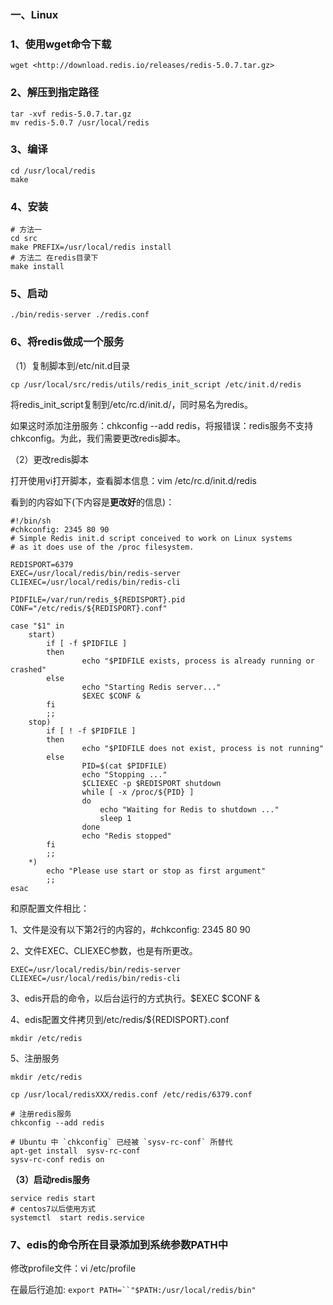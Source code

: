 ### 一、Linux

### 1、使用wget命令下载

```
wget <http://download.redis.io/releases/redis-5.0.7.tar.gz>
```

### 2、解压到指定路径

```
tar -xvf redis-5.0.7.tar.gz
mv redis-5.0.7 /usr/local/redis
```

### 3、编译

```
cd /usr/local/redis
make
```

### 4、安装

```
# 方法一
cd src
make PREFIX=/usr/local/redis install
# 方法二 在redis目录下
make install
```

### 5、启动

```
./bin/redis-server ./redis.conf
```

### 6、**将redis做成一个服务**

（1）复制脚本到/etc/nit.d目录

```
cp /usr/local/src/redis/utils/redis_init_script /etc/init.d/redis
```

将redis_init_script复制到/etc/rc.d/init.d/，同时易名为redis。

如果这时添加注册服务：chkconfig --add redis，将报错误：redis服务不支持chkconfig。为此，我们需要更改redis脚本。

（2）更改redis脚本

打开使用vi打开脚本，查看脚本信息：vim /etc/rc.d/init.d/redis

看到的内容如下(下内容是**更改好**的信息)：

```
#!/bin/sh
#chkconfig: 2345 80 90
# Simple Redis init.d script conceived to work on Linux systems
# as it does use of the /proc filesystem.

REDISPORT=6379
EXEC=/usr/local/redis/bin/redis-server
CLIEXEC=/usr/local/redis/bin/redis-cli

PIDFILE=/var/run/redis_${REDISPORT}.pid
CONF="/etc/redis/${REDISPORT}.conf"

case "$1" in
    start)
        if [ -f $PIDFILE ]
        then
                echo "$PIDFILE exists, process is already running or crashed"
        else
                echo "Starting Redis server..."
                $EXEC $CONF &
        fi
        ;;
    stop)
        if [ ! -f $PIDFILE ]
        then
                echo "$PIDFILE does not exist, process is not running"
        else
                PID=$(cat $PIDFILE)
                echo "Stopping ..."
                $CLIEXEC -p $REDISPORT shutdown
                while [ -x /proc/${PID} ]
                do
                    echo "Waiting for Redis to shutdown ..."
                    sleep 1
                done
                echo "Redis stopped"
        fi
        ;;
    *)
        echo "Please use start or stop as first argument"
        ;;
esac
```

和原配置文件相比：

1、文件是没有以下第2行的内容的，#chkconfig: 2345 80 90

2、文件EXEC、CLIEXEC参数，也是有所更改。

```
EXEC=/usr/local/redis/bin/redis-server
CLIEXEC=/usr/local/redis/bin/redis-cli
```

3、edis开启的命令，以后台运行的方式执行。$EXEC $CONF &

4、edis配置文件拷贝到/etc/redis/${REDISPORT}.conf

```
mkdir /etc/redis
```

5、注册服务

```
mkdir /etc/redis

cp /usr/local/redisXXX/redis.conf /etc/redis/6379.conf

# 注册redis服务
chkconfig --add redis

# Ubuntu 中 `chkconfig` 已经被 `sysv-rc-conf` 所替代
apt-get install  sysv-rc-conf
sysv-rc-conf redis on
```

**（3）启动redis服务**

```
service redis start
# centos7以后使用方式
systemctl  start redis.service
```

### 7、edis的命令所在目录添加到系统参数PATH中

修改profile文件：vi /etc/profile

在最后行追加: `export PATH=``"$PATH:/usr/local/redis/bin"`
